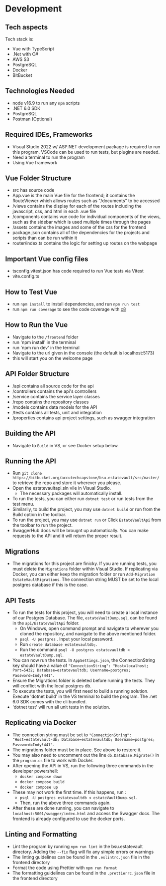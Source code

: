# Development

## Tech aspects

Tech stack is:
- Vue with TypeScript
- .Net with C#
- AWS S3
- PostgreSQL
- Docker
- BitBucket

## Technologies Needed

- node v16.9 to run any `npm` scripts
- .NET 6.0 SDK
- PostgreSQL
- Postman (Optional)
 
## Required IDEs, Frameworks

- Visual Studio 2022 w/ ASP.NET development package is required to run this program. VSCode can be used to run tests, but plugins are needed.
- Need a terminal to run the program
- Using Vue framework

## Vue Folder Structure

- src has source code
- App.vue is the main Vue file for the frontend; it contains the RouteViewer which allows routes such as "/documents" to be accessed
- /views contains the display for each of the routes including the javascript, css, and html in each .vue file
- /components contains vue code for individual components of the views, such as the sidebar which is used multiple times through the pages
- /assets contains the images and some of the css for the frontend
- package.json contains all of the dependencies for the projects and scripts than can be run within it
- router/index.ts contains the logic for setting up routes on the webpage

## Important Vue config files

- tsconfig.vitest.json has code required to run Vue tests via Vitest
- vite.config.ts

## How to Test Vue
- run `npm install` to install dependencies, and run `npm run test`
- run `npm run coverage` to see the code coverage with [c8](https://github.com/bcoe/c8)

## How to Run the Vue 
- Navigate to the `/frontend` folder
- run 'npm install' in the terminal
- run 'npm run dev' in the terminal
- Navigate to the url given in the console (the default is localhost:5173)
- this will start you on the welcome page

## API Folder Structure
- /api contains all source code for the api
- /controllers contains the api's controllers
- /service contains the service layer classes
- /repo contains the repository classes
- /models contains data models for the API
- /tests contains all tests, unit and integration
- /properties contains api project settings, such as swagger integration

## Building the API
- Navigate to `Build` in VS, or see Docker setup below.

## Running the API
- Run `git clone https://bitbucket.org/accutechcapstone/bsu.estatevault/src/master/` to retrieve the repo and store it wherever you please.
- Open the estatevaultapi.sln vile in Visual Studio.
  - The necessary packages will automatically install.
- To run the tests, you can either run `dotnet test` or run tests from the test menu.
- Similarily, to build the project, you may use `dotnet build` or run from the Build option in the toolbar.
- To run the project, you may use `dotnet run` or Click `EstateVaultApi` from the toolbar to run the project.
- SwaggerHub docs will be brougnt up automatically. You can make requests to the API and it will return the proper result.
## Migrations
- The migrations for this project are finicky. If you are running tests, you must delete the `Migrations` folder within Visual Studio. If replicating via Docker, you can either keep the migration folder or run `Add-Migration EstateVaultMigrations`. The connection string MUST be set to the local postgres database if this is the case.
## API Tests
- To run the tests for this project, you will need to create a local instance of our Postgres Database. The file, `estateVaultDump.sql`, can be found in the `api/EstateVaultApi` folder. 
    - On Windows, open command prompt and navigate to wherever you cloned the repository, and navigate to the above mentioned folder.
    - `psql -U postgres` . Input your local password.
    - Run `create database estatevaultdb;`. 
    - Run the command `psql -U postgres estatevaultdb < estateVaultDump.sql`.
- You can now run the tests. In `AppSettings.json`, the ConnectionString key should have a value of `"ConnectionString": "Host=localhost; Port=5432; Database=estatevaultdb; Username=postgres; Password=Indy!441"`.
- Ensure the Migrations folder is deleted before running the tests. They will conflict with the local postgres db.
- To execute the tests, you will first need to build a running solution. Execute 'dotnet build' in the VS terminal to build the program. The .net 6.0 SDK comes with the cli bundled.
- 'dotnet test' will run all unit tests in the solution. 

## Replicating via Docker
- The connection string must be set to `"ConnectionString": "Host=estatevault-db; Database=estatevaultdb; Username=postgres; Password=Indy!441"`.
- The migrations folder must be in place. See above to restore it.
- You may also need to uncomment out the line `db.Database.Migrate()` in the `program.cs` file to work with Docker.
- After opening the API in VS, run the following three commands in the developer powershell:
    - `docker compose down`
    - `docker compose build`
    - `docker compose up`
 - These may not work the first time. If this happens, run :
     - `psql -U postgres estatevaultdb < estateVaultDump.sql`.
     - Then, run the above three commands again.
- After these are done running, you can navigate to `localhost:5001/swagger/index.html` and access the Swagger docs. The frontend is already configured to use the docker ports.

## Linting and Formatting
- Lint the program by running `npm run lint` in the bsu.estatevault directory.  Adding the `--fix` flag will fix any simple errors or warnings
- The linting guidelines can be found in the `.eslintrc.json` file in the frontend directory
- Format the code using Prettier with `npm run format`
- The formatting guidelines can be found in the `.prettierrc.json` file in the frontend directory

